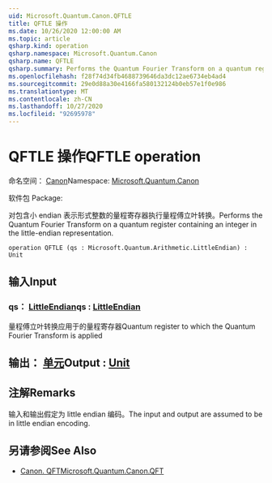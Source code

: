 ```yaml
---
uid: Microsoft.Quantum.Canon.QFTLE
title: QFTLE 操作
ms.date: 10/26/2020 12:00:00 AM
ms.topic: article
qsharp.kind: operation
qsharp.namespace: Microsoft.Quantum.Canon
qsharp.name: QFTLE
qsharp.summary: Performs the Quantum Fourier Transform on a quantum register containing an integer in the little-endian representation.
ms.openlocfilehash: f28f74d34fb4688739646da3dc12ae6734eb4ad4
ms.sourcegitcommit: 29e0d88a30e4166fa580132124b0eb57e1f0e986
ms.translationtype: MT
ms.contentlocale: zh-CN
ms.lasthandoff: 10/27/2020
ms.locfileid: "92695978"
---
```

# <a name="qftle-operation"></a><span data-ttu-id="4ce34-102">QFTLE 操作</span><span class="sxs-lookup"><span data-stu-id="4ce34-102">QFTLE operation</span></span>

<span data-ttu-id="4ce34-103">命名空间： [Canon](xref:Microsoft.Quantum.Canon)</span><span class="sxs-lookup"><span data-stu-id="4ce34-103">Namespace: [Microsoft.Quantum.Canon](xref:Microsoft.Quantum.Canon)</span></span>

<span data-ttu-id="4ce34-104">软件包 [](https://nuget.org/packages/)</span><span class="sxs-lookup"><span data-stu-id="4ce34-104">Package: [](https://nuget.org/packages/)</span></span>


<span data-ttu-id="4ce34-105">对包含小 endian 表示形式整数的量程寄存器执行量程傅立叶转换。</span><span class="sxs-lookup"><span data-stu-id="4ce34-105">Performs the Quantum Fourier Transform on a quantum register containing an integer in the little-endian representation.</span></span>

```qsharp
operation QFTLE (qs : Microsoft.Quantum.Arithmetic.LittleEndian) : Unit
```


## <a name="input"></a><span data-ttu-id="4ce34-106">输入</span><span class="sxs-lookup"><span data-stu-id="4ce34-106">Input</span></span>

### <a name="qs--littleendian"></a><span data-ttu-id="4ce34-107">qs： [LittleEndian](xref:Microsoft.Quantum.Arithmetic.LittleEndian)</span><span class="sxs-lookup"><span data-stu-id="4ce34-107">qs : [LittleEndian](xref:Microsoft.Quantum.Arithmetic.LittleEndian)</span></span>

<span data-ttu-id="4ce34-108">量程傅立叶转换应用于的量程寄存器</span><span class="sxs-lookup"><span data-stu-id="4ce34-108">Quantum register to which the Quantum Fourier Transform is applied</span></span>



## <a name="output--unit"></a><span data-ttu-id="4ce34-109">输出： [单元](xref:microsoft.quantum.lang-ref.unit)</span><span class="sxs-lookup"><span data-stu-id="4ce34-109">Output : [Unit](xref:microsoft.quantum.lang-ref.unit)</span></span>



## <a name="remarks"></a><span data-ttu-id="4ce34-110">注解</span><span class="sxs-lookup"><span data-stu-id="4ce34-110">Remarks</span></span>

<span data-ttu-id="4ce34-111">输入和输出假定为 little endian 编码。</span><span class="sxs-lookup"><span data-stu-id="4ce34-111">The input and output are assumed to be in little endian encoding.</span></span>

## <a name="see-also"></a><span data-ttu-id="4ce34-112">另请参阅</span><span class="sxs-lookup"><span data-stu-id="4ce34-112">See Also</span></span>

- [<span data-ttu-id="4ce34-113">Canon. QFT</span><span class="sxs-lookup"><span data-stu-id="4ce34-113">Microsoft.Quantum.Canon.QFT</span></span>](xref:Microsoft.Quantum.Canon.QFT)